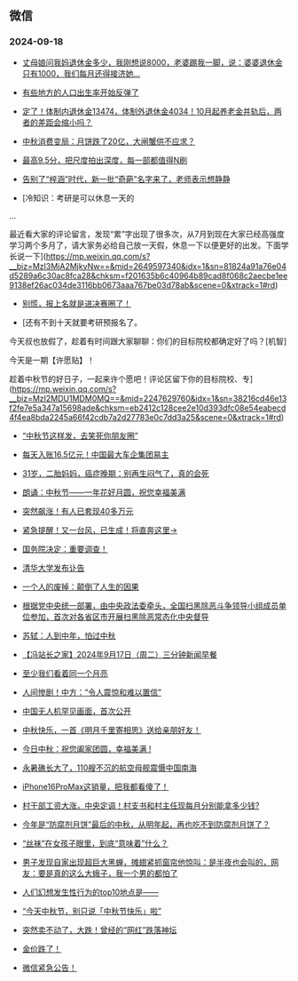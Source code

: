 ## 微信 
### 2024-09-18

+ [丈母娘问我妈退休金多少，我刚想说8000，老婆踢我一脚，说：婆婆退休金只有1000，我们每月还得接济她…](https://mp.weixin.qq.com/s?__biz=MzkyNDY1NzAwNQ==&mid=2248722063&idx=1&sn=5ec1ee514e8b5f1332cc2efcc7b8d231&chksm=c378745192a437ca17d43c222522f3096cff96a73f88d60209571136763ba54c1dde025b4c50&scene=0&xtrack=1#rd)

+ [有些地方的人口出生率开始反弹了](https://mp.weixin.qq.com/s?__biz=MzIxODgyOTA5NA==&mid=2247776020&idx=1&sn=4f84aca5b00633a039c188b43224c626&chksm=966824ce895aafe0000f6661449e9a0427a3dc1bb4e6872e3931be6b3457694713260e926778&scene=0&xtrack=1#rd)

+ [定了！体制内退休金13474，体制外退休金4034！10月起养老金并轨后，两者的差距会缩小吗？](https://mp.weixin.qq.com/s?__biz=MzU5MjE1MjkzMw==&mid=2247527864&idx=2&sn=a665272ad67ebedc474f172c6e8653bf&chksm=ff267dfb180b84f4e10fec173e310e811061f23d4803b40d370df896740417946048464bafe6&scene=0&xtrack=1#rd)

+ [中秋消费变局：月饼跌了20亿，大闸蟹供不应求？](https://mp.weixin.qq.com/s?__biz=MzA3OTM5NTkxNA==&mid=2653090814&idx=1&sn=37528f9a670e27e04fab44c569db318a&chksm=85404759eb434ec66f511e0c3013f28e80fdbea7f9999411ff4161eaf766a8c0b0f1e63f663f&scene=0&xtrack=1#rd)

+ [最高9.5分，把尺度拍出深度，每一部都值得N刷](https://mp.weixin.qq.com/s?__biz=MjM5NjA2MDQ4MA==&mid=2652593395&idx=1&sn=7aa3b66f127136043c075b9f7e2fb825&chksm=bc57fc00f6c7049888265dca938f64e37a7ae046fe53b0b1f8e02d45ab4980157da0bc29f27b&scene=0&xtrack=1#rd)

+ [告别了“梓涵”时代，新一批“奇葩”名字来了，老师表示想静静](https://mp.weixin.qq.com/s?__biz=Mzg2Njk2Mjk3OA==&mid=2247495934&idx=1&sn=8448d706999446808426f493536e48cc&chksm=cfcb128680c07ba535138e8d063761ad99852a60d06da261bc0eceaa20d652b336964d11d0ab&scene=0&xtrack=1#rd)

+ [冷知识：考研是可以休息一天的



...

最近看大家的评论留言，发现“累”字出现了很多次，从7月到现在大家已经高强度学习两个多月了，请大家务必给自己放一天假，休息一下以便更好的出发。下面学长说一下](https://mp.weixin.qq.com/s?__biz=MzI3MjA2MjkyNw==&mid=2649597340&idx=1&sn=81824a91a76e04d5289a6c30ac8fca28&chksm=f201635b6c40964b89cad8f068c2aecbe1ee9138ef26ac034de3116bb0673aaa767be03d78ab&scene=0&xtrack=1#rd)

+ [别慌，报上名就是进决赛圈了！](https://mp.weixin.qq.com/s?__biz=MzI1MzUyMzA5MA==&mid=2247703505&idx=1&sn=303a1253fa623fdbfa8ed9e60138df43&chksm=e805efd0312cf144d98c8cc85fcc5f494cf646caa7d3aa041b583e5bb1ad248dbcd2d5ba93f6&scene=0&xtrack=1#rd)

+ [还有不到十天就要考研预报名了。

今天叔也放假了，趁着有时间跟大家聊聊：你们的目标院校都确定好了吗？[机智]

今天是一期【许愿贴】！

趁着中秋节的好日子，一起来许个愿吧！评论区留下你的目标院校、专](https://mp.weixin.qq.com/s?__biz=MzI2MDU1MDM0MQ==&mid=2247629760&idx=1&sn=38216cd46e13f2fe7e5a347a15698ade&chksm=eb2412c128cee2e10d393dfc08e54eabecd4f4ea8bda2245a66f42cdb7a2d27783e0c7dd3a25&scene=0&xtrack=1#rd)

+ [“中秋节这样发，去笑死你朋友圈”](https://mp.weixin.qq.com/s?__biz=MzI4MDU1OTI3NQ==&mid=2247487996&idx=1&sn=2d4d408fcc4d4135a408b0ba67b0a3d0&chksm=eadd69edff8e787f5852e9cc6820b7dc3f2acc17534ad7ef52d32c1d1a61a7b16ebf3f427c3d&scene=0&xtrack=1#rd)

+ [每天入账16.5亿元！中国最大车企集团易主](https://mp.weixin.qq.com/s?__biz=MzU3MTk2ODA1OA==&mid=2247509394&idx=1&sn=b4232b53a5828a16840f427d4ef4cdb9&chksm=fd3451c73a6dbe2ecc540de791313751ce5aa456177c1d2c29f459caa00c05ecb272366b807f&scene=0&xtrack=1#rd)

+ [31岁，二胎妈妈，癌症晚期：别再生闷气了，真的会死](https://mp.weixin.qq.com/s?__biz=MjM5Nzg0MTQ3OQ==&mid=2661591292&idx=1&sn=9c45bf1c79104b0570d9861ceb36ca5c&chksm=bc495d980a3f72ee150b1bdafec582cab415f1ed2eae6d85af2d1fcf5a9c4f90d2f4c593c425&scene=0&xtrack=1#rd)

+ [朗诵：中秋节——一年花好月圆，祝您幸福美满](https://mp.weixin.qq.com/s?__biz=MjM5MTg2MDg4MA==&mid=2832664503&idx=1&sn=78dcf765908812deed26e88ba0b89584&chksm=8ab51ed7ee35ed668cc1b78875d9f87521321565f29a590356f05bab6fb273946a19e4d39160&scene=0&xtrack=1#rd)

+ [突然飙涨！有人已套现40多万元](https://mp.weixin.qq.com/s?__biz=MjI3Njc0NTk4MQ==&mid=2650408787&idx=1&sn=d3b6c053322df2f2c86b53bfe258901a&chksm=b6548b95119a3d45aebd2a16f7a7ea6fd518f8c5bf4a698a0fcc9b7e03bd9e28b169cde8f270&scene=0&xtrack=1#rd)

+ [紧急提醒！又一台风，已生成！将直奔这里→](https://mp.weixin.qq.com/s?__biz=MjM5NzQ5MTkyMA==&mid=2657988080&idx=1&sn=7ff2887985b2c6946b3ce512e1721a58&chksm=bc86ee6a2be17a57e7de936f56f034b5e9976da9786a7e0a1f02a4eb4027fb2bb51f8d22aa77&scene=0&xtrack=1#rd)

+ [国务院决定：重要调查！](https://mp.weixin.qq.com/s?__biz=MjM5NzQ5MTkyMA==&mid=2657988059&idx=1&sn=f2754df2ba4a4577fec1d9ea1f41b8d6&chksm=bcadeac5d409f7c97d65794d6c7ec5c74f8a76878f0b9d0952808cb39670a57f83fe4b084eb6&scene=0&xtrack=1#rd)

+ [清华大学发布讣告](https://mp.weixin.qq.com/s?__biz=MzAxMDY0ODUxMw==&mid=2736531836&idx=1&sn=c11602f633cad59c1ed5650245675360&chksm=bca0c6bd6450d2694628dd458f7948d73ae4bbcf0844119d449a0a9259f41be644588aa14961&scene=0&xtrack=1#rd)

+ [一个人的废掉：颠倒了人生的因果](https://mp.weixin.qq.com/s?__biz=MjM5MDc0NTY2OA==&mid=2651826018&idx=2&sn=06dabb57db093d2f75e44242a30e01d7&chksm=bc5a07c2fdb7ebddaafcf321ea9c769c18f883e9e8a061c9d418335d43415fa75324e5542d7f&scene=0&xtrack=1#rd)

+ [根据党中央统一部署，由中央政法委牵头，全国扫黑除恶斗争领导小组成员单位参加，首次对各省区市开展扫黑除恶常态化中央督导](https://mp.weixin.qq.com/s?__biz=MzUzNTA4NTYxMA==&mid=2247633675&idx=1&sn=b1f2569a3b713f670589a7f66ebda2f3&chksm=fb996783be965254737dfefe1e2f493ff8614098280ac2084d80fbc5fafa27ee689bb5de4324&scene=0&xtrack=1#rd)

+ [苏轼：人到中年，怕过中秋](https://mp.weixin.qq.com/s?__biz=MjM5MDc0NTY2OA==&mid=2651826018&idx=1&sn=5808c4a5486e6c81d6bceb10cf82a121&chksm=bc92ef99e44cd696074359ef629474a3de7a9c80dc915660eaa4d48199fcbdaa3fadc815205b&scene=0&xtrack=1#rd)

+ [【冯站长之家】2024年9月17日（周二）三分钟新闻早餐](https://mp.weixin.qq.com/s?__biz=MzA5OTQyMDgyOQ==&mid=2652721639&idx=1&sn=fa00e8999228de6f4033ce9ff2547103&chksm=8ae5aad05670595e1730bf3e93f0e3ba5c058f74c57f6ef9e168e22b5f2e5b92712f8f1fce22&scene=0&xtrack=1#rd)

+ [至少我们看着同一个月亮](https://mp.weixin.qq.com/s?__biz=Mzg5Mjc3NzQzMA==&mid=2247536962&idx=1&sn=76d0fe453451bd948499397dc4f89df9&chksm=c149725d420517bdf3e26a365bc1aff52b7b384f31f3fad86f5c2b6efa7fc58bd0a625e58d51&scene=0&xtrack=1#rd)

+ [人间惨剧！中方：“令人震惊和难以置信”](https://mp.weixin.qq.com/s?__biz=MjM5MzA0MTg2MA==&mid=2654501694&idx=2&sn=22e0a0f60c83901848c918466fc70358&chksm=bca612455f629556dc8ab7ddb8aa258b57b4121111ecf6685fc340fb5c0081dfe671fe3df09c&scene=0&xtrack=1#rd)

+ [中国无人机罕见画面，首次公开](https://mp.weixin.qq.com/s?__biz=MjM5MzA0MTg2MA==&mid=2654501643&idx=2&sn=a9f68d60ec43615277e324accf9ba339&chksm=bce212c7366e219b7c2bd23ede57ed4d54c30b299424a319c05f708eec90a2dc47d8dbbed166&scene=0&xtrack=1#rd)

+ [中秋快乐，一首《明月千里寄相思》送给亲朋好友！](https://mp.weixin.qq.com/s?__biz=MzA3MDMwNjgwMw==&mid=2655713960&idx=1&sn=cbaa4b6f8ade6ceb583743a03ef3c2e4&chksm=85bac78c48cdd767339819d2747936b29d99518cfb43f9b24fa853d959f4403f57775ccecf80&scene=0&xtrack=1#rd)

+ [今日中秋：祝您阖家团圆，幸福美满 !](https://mp.weixin.qq.com/s?__biz=MzA3MDMwNjgwMw==&mid=2655713999&idx=1&sn=2738bd62912a79cc3039b94e807fe925&chksm=851e9f8fc269f4c4adebd699b45da4c9e09b27c5c915a41c24b9a013fce9fc43dd68fd28813f&scene=0&xtrack=1#rd)

+ [永暑礁长大了，110艘不沉的航空母舰震慑中国南海](https://mp.weixin.qq.com/s?__biz=MzU5MzcyMzc2OQ==&mid=2247788640&idx=1&sn=a818632be79ef2a95aa500ab73c1a743&chksm=ff24334961099409f2b4e14be3a7171431cbc1eb443d92178eb36047a7bb392ee30992bacdab&scene=0&xtrack=1#rd)

+ [iPhone16ProMax这销量，把我都看傻了！](https://mp.weixin.qq.com/s?__biz=MzA3OTc3MDc3MQ==&mid=2657526084&idx=1&sn=ea8e3bd41fc721aa3b61d845c2bbf1be&chksm=85f5e1235316cc76c1cea7256f6a36096e54e92a3c43f53ae21726b93b1540ee6aff8ed27f1d&scene=0&xtrack=1#rd)

+ [村干部工资大涨，中央定调！村支书和村主任现每月分别能拿多少钱?](https://mp.weixin.qq.com/s?__biz=MzkyODI5NDg1Ng==&mid=2247490006&idx=2&sn=8cc442d9faac8849303e4fa659cbc952&chksm=c3665a0f6a28b7b33d2d05e88788e8bd43bc2dac4f2ce40ec685e584a8f00fef1350d8757d8b&scene=0&xtrack=1#rd)

+ [今年是“防腐剂月饼”最后的中秋，从明年起，再也吃不到防腐剂月饼了？](https://mp.weixin.qq.com/s?__biz=MzUxNDI5Njg0Nw==&mid=2247488909&idx=1&sn=2d9e88241e52a228fe175b56e7f754b3&chksm=f88344d611886a0830c3628dcc51090a06bbd9a4870023b9f7803831f4b4e39e7b9bd470d73b&scene=0&xtrack=1#rd)

+ [“丝袜”在女孩子眼里，到底“意味着”什么？](https://mp.weixin.qq.com/s?__biz=MzA5MzgyNDMyNw==&mid=2648676217&idx=1&sn=74257abe5a1123bd87a4102667153fea&chksm=89ff9c731429ae9eaa16c608a9eb1a10e7ea0ae1110a3d37352868a5a9f417ddc930ebcb7507&scene=0&xtrack=1#rd)

+ [男子发现自家出现超巨大黑蝉，摊翅紧抓窗帘他惊叫：是半夜也会叫的，网友：要是真的这么大蛾子，我一个男的都怕了](https://mp.weixin.qq.com/s?__biz=MzkwNDY1MTc3NA==&mid=2247488081&idx=1&sn=973abfd2414fa76e80cc2fbf11ad8541&chksm=c1eb104b7629958f4c9c9d68755b6c015c1c5a652009b629cd9e944e3dcfd58138119503a221&scene=0&xtrack=1#rd)

+ [人们幻想发生性行为的top10地点是——](https://mp.weixin.qq.com/s?__biz=MzA4OTk1MTczMA==&mid=2653019012&idx=1&sn=308e03857c8d3668f705c3376bc64922&chksm=8a865b68fc957d70f689c3f694d7b185785c1c3781feb7f5f141ee93c2908a930b9a8abc970d&scene=0&xtrack=1#rd)

+ [“今天中秋节，别只说「中秋节快乐」啦”](https://mp.weixin.qq.com/s?__biz=Mzk0MzY3ODE2MA==&mid=2247498678&idx=1&sn=51c57f620dd5be5019a8b7cf10119a52&chksm=c2b322413e8e4880fbba252bb31869c5ac969dd0f4417fc39ed8e8fd363f663b8e4cfb68989e&scene=0&xtrack=1#rd)

+ [突然卖不动了，大跌！曾经的“网红”跌落神坛](https://mp.weixin.qq.com/s?__biz=MjI3Njc0NTk4MQ==&mid=2650408864&idx=1&sn=aeb2c508b34f03624826cb0d0dcc63c7&chksm=b65e31622e86131f257a8328aec205b53fc82ad1f1ed427fa49ab26f835592d671e45b099a84&scene=0&xtrack=1#rd)

+ [金价跌了！](https://mp.weixin.qq.com/s?__biz=MjM5NzQ5MTkyMA==&mid=2657988230&idx=2&sn=b2dedfe3dd1cec4585003364a80fd5fd&chksm=bcde539bd918987e078e02b684bc0de97b1aa52ed9e6a7ed9e7da1b67af5533933045d196e80&scene=0&xtrack=1#rd)

+ [微信紧急公告！](https://mp.weixin.qq.com/s?__biz=MjM5NzQ5MTkyMA==&mid=2657988230&idx=1&sn=d3d32dc2f127b5c5ff943c369cbf6f4c&chksm=bcb0cf57fe7f6c06ecc1cb90f28f41fccf4f354137b65b7aa8dcf32344f4f08d7e46fda0eb05&scene=0&xtrack=1#rd)

